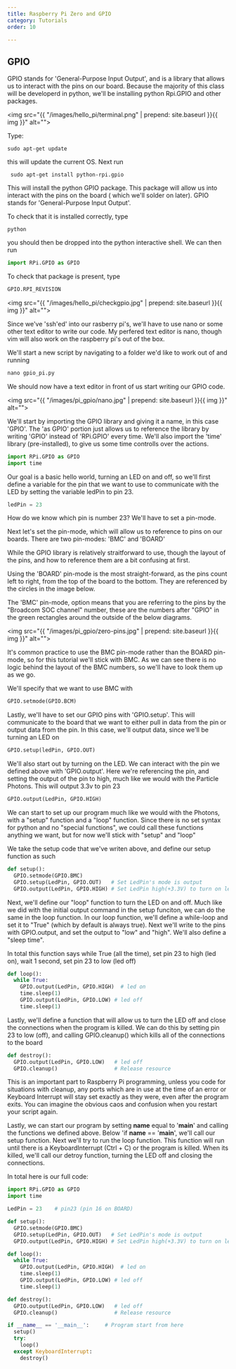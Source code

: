 ```yaml
---
title: Raspberry Pi Zero and GPIO
category: Tutorials
order: 10

---
```


## GPIO

GPIO stands for 'General-Purpose Input Output', and is a library that allows us to interact with the pins on our board. Because the majority of this class will be developerd in python, we'll be installing python Rpi.GPIO and other packages.

<img src="{{ "/images/hello_pi/terminal.png" | prepend: site.baseurl }}{{ img }}" alt="">

Type:

```
sudo apt-get update
```

this will update the current OS. Next run

```
 sudo apt-get install python-rpi.gpio 
```

This will install the python GPIO package. This package will allow us into interact with the pins on the board ( which we'll solder on later). GPIO stands for 'General-Purpose Input Output'.

To check that it is installed correctly, type

```
python
```

you should then be dropped into the python interactive shell. We can then run

```python
import RPi.GPIO as GPIO
```

To check that package is present, type

```python
GPIO.RPI_REVISION
```

<img src="{{ "/images/hello_pi/checkgpio.jpg" | prepend: site.baseurl }}{{ img }}" alt="">

Since we've 'ssh'ed' into our rasberry pi's, we'll have to use nano or some other text editor to write our code. My perfered text editor is nano, though vim will also work on the raspberry pi's out of the box. 

We'll start a new script by navigating to a folder we'd like to work out of and running

```python
nano gpio_pi.py 
```

We should now have a text editor in front of us start writing our GPIO code. 

<img src="{{ "/images/pi_gpio/nano.jpg" | prepend: site.baseurl }}{{ img }}" alt="">

We'll start by importing the GPIO library and giving it a name, in this case 'GPIO'. The 'as GPIO' portion just allows us to reference the library by writing 'GPIO' instead of 'RPi.GPIO' every time. We'll also import the 'time' library (pre-installed), to give us some time controlls over the actions.

```python
import RPi.GPIO as GPIO
import time
```

Our goal is a basic hello world, turning an LED on and off, so we'll first define a variable for the pin that we want to use to communicate with the LED by setting the variable ledPin to pin 23.

```python
ledPin = 23 
```


How do we know which pin is number 23? We'll have to set a pin-mode.

Next let's set the pin-mode, which will allow us to reference to pins on our boards. There are two pin-modes: 'BMC' and 'BOARD'

While the GPIO library is relatively straitforward to use, though the layout of the pins, and how to reference them are a bit confusing at first. 

Using the 'BOARD' pin-mode is the most straight-forward, as the pins count left to right, from the top of the board to the bottom. They are referenced by the circles in the image below.

The 'BMC' pin-mode, option means that you are referring to the pins by the "Broadcom SOC channel" number, these are the numbers after "GPIO" in the green rectangles around the outside of the below diagrams. 

<img src="{{ "/images/pi_gpio/zero-pins.jpg" | prepend: site.baseurl }}{{ img }}" alt="">

It's common practice to use the BMC pin-mode rather than the BOARD pin-mode, so for this tutorial we'll stick with BMC. As we can see there is no logic behind the layout of the BMC numbers, so we'll have  to look them up as we go.

We'll specify that we want to use BMC with

```python
GPIO.setmode(GPIO.BCM)
```

Lastly, we'll have to set our GPIO pins with 'GPIO.setup'. This will communicate to the board that we want to  either pull in data from the pin or output data from the pin. In this case, we'll output data, since we'll be turning an LED on

```python
GPIO.setup(ledPin, GPIO.OUT)
```


We'll also start out by turning on the LED. We can interact with the pin we defined above with 'GPIO.output'. Here we're referencing the pin, and setting the output of the pin to high, much like we would with the Particle Photons. This will output 3.3v to pin 23

```python
GPIO.output(LedPin, GPIO.HIGH)
```

We can start to set up our program much like we would with the Photons, with a "setup" function and a "loop" function. Since there is no set syntax for python and no "special functions", we could call these functions anything we want, but for now we'll stick with "setup" and "loop"

We take the setup code that we've writen above, and define our setup function as such

```python
def setup():
  GPIO.setmode(GPIO.BMC)       
  GPIO.setup(LedPin, GPIO.OUT)   # Set LedPin's mode is output
  GPIO.output(LedPin, GPIO.HIGH) # Set LedPin high(+3.3V) to turn on led
```

Next, we'll define our "loop" function to turn the LED on and off. Much like we did with the initial output command in the setup funciton, we can do the same in the loop function. In our loop function, we'll define a while-loop and set it to "True" (which by default is always true). Next we'll write to the pins with GPIO.output, and set the output to "low" and "high". We'll also define a "sleep time". 

In total this function says while True (all the time), set pin 23 to high (led on), wait 1 second, set pin 23 to low (led off)
```python
def loop():
  while True:
    GPIO.output(LedPin, GPIO.HIGH)  # led on
    time.sleep(1)
    GPIO.output(LedPin, GPIO.LOW) # led off
    time.sleep(1)
```


Lastly, we'll define a function that will allow us to turn the LED off and close the connections when the program is killed. We can do this by setting pin 23 to low (off), and calling GPIO.cleanup() which kills all of the connections to the board

```python
def destroy():
  GPIO.output(LedPin, GPIO.LOW)   # led off
  GPIO.cleanup()                  # Release resource
```

This is an important part to Raspberry Pi programming, unless you code for situations with cleanup, any ports which are in use at the time of an error or Keyboard Interrupt will stay set exactly as they were, even after the program exits. You can imagine the obvious caos and confusion when you restart your script again.

Lastly, we can start our program by setting __name__ equal to '__main__' and calling the functions we defined above. Below 'if __name__ == '__main__', we'll call our setup function. Next we'll try to run the loop function. This function will run until there is a KeyboardInterrupt (Ctrl + C) or the program is killed. When its killed, we'll call our detroy function, turning the LED off and closing the connections. 

In total here is our full code:

```python
import RPi.GPIO as GPIO
import time

LedPin = 23    # pin23 (pin 16 on BOARD)

def setup():
  GPIO.setmode(GPIO.BMC)       
  GPIO.setup(LedPin, GPIO.OUT)   # Set LedPin's mode is output
  GPIO.output(LedPin, GPIO.HIGH) # Set LedPin high(+3.3V) to turn on led

def loop():
  while True:
    GPIO.output(LedPin, GPIO.HIGH)  # led on
    time.sleep(1)
    GPIO.output(LedPin, GPIO.LOW) # led off
    time.sleep(1)

def destroy():
  GPIO.output(LedPin, GPIO.LOW)   # led off
  GPIO.cleanup()                  # Release resource

if __name__ == '__main__':     # Program start from here
  setup()
  try:
    loop()
  except KeyboardInterrupt: 
    destroy()
```

